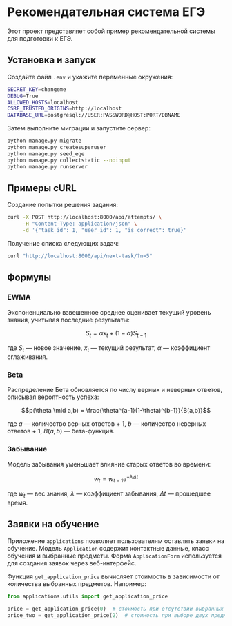 # Рекомендательная система ЕГЭ

Этот проект представляет собой пример рекомендательной системы для подготовки к ЕГЭ.

## Установка и запуск

Создайте файл `.env` и укажите переменные окружения:

```bash
SECRET_KEY=changeme
DEBUG=True
ALLOWED_HOSTS=localhost
CSRF_TRUSTED_ORIGINS=http://localhost
DATABASE_URL=postgresql://USER:PASSWORD@HOST:PORT/DBNAME
```

Затем выполните миграции и запустите сервер:

```bash
python manage.py migrate
python manage.py createsuperuser
python manage.py seed_ege
python manage.py collectstatic --noinput
python manage.py runserver
```

## Примеры cURL

Создание попытки решения задания:

```bash
curl -X POST http://localhost:8000/api/attempts/ \
     -H "Content-Type: application/json" \
     -d '{"task_id": 1, "user_id": 1, "is_correct": true}'
```

Получение списка следующих задач:

```bash
curl "http://localhost:8000/api/next-task/?n=5"
```

## Формулы

### EWMA
Экспоненциально взвешенное среднее оценивает текущий уровень знания, учитывая последние результаты:

$$S_t = \alpha x_t + (1 - \alpha) S_{t-1}$$

где $S_t$ — новое значение, $x_t$ — текущий результат, $\alpha$ — коэффициент сглаживания.

### Beta
Распределение Бета обновляется по числу верных и неверных ответов, описывая вероятность успеха:

$$p(\theta \mid a,b) = \frac{\theta^{a-1}(1-\theta)^{b-1}}{B(a,b)}$$

где $a$ — количество верных ответов + 1, $b$ — количество неверных ответов + 1, $B(a,b)$ — бета-функция.

### Забывание
Модель забывания уменьшает влияние старых ответов во времени:

$$w_t = w_{t-1} e^{-\lambda \Delta t}$$

где $w_t$ — вес знания, $\lambda$ — коэффициент забывания, $\Delta t$ — прошедшее время.

## Заявки на обучение

Приложение `applications` позволяет пользователям оставлять заявки на обучение.
Модель `Application` содержит контактные данные, класс обучения и выбранные
предметы. Форма `ApplicationForm` используется для создания заявок через
веб-интерфейс.

Функция `get_application_price` вычисляет стоимость в зависимости от количества
выбранных предметов. Например:

```python
from applications.utils import get_application_price

price = get_application_price(0)  # стоимость при отсутствии выбранных предметов
price_two = get_application_price(2)  # стоимость при выборе двух предметов
```

